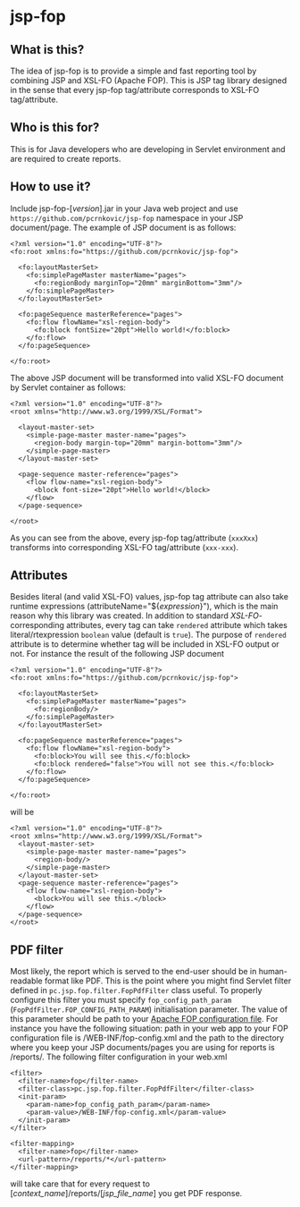 # jsp-fop 
## What is this?
The idea of jsp-fop is to provide a simple and fast reporting tool by combining JSP and XSL-FO (Apache FOP). This is JSP tag library designed in the sense that every jsp-fop tag/attribute corresponds to XSL-FO tag/attribute.
## Who is this for?
This is for Java developers who are developing in Servlet environment and are required to create reports.
## How to use it?
Include jsp-fop-[*version*].jar in your Java web project and use `https://github.com/pcrnkovic/jsp-fop` namespace in your JSP document/page. 
The example of JSP document is as follows:
```
<?xml version="1.0" encoding="UTF-8"?>
<fo:root xmlns:fo="https://github.com/pcrnkovic/jsp-fop">

  <fo:layoutMasterSet>
    <fo:simplePageMaster masterName="pages">
      <fo:regionBody marginTop="20mm" marginBottom="3mm"/>
    </fo:simplePageMaster>
  </fo:layoutMasterSet>
  
  <fo:pageSequence masterReference="pages">
    <fo:flow flowName="xsl-region-body">
      <fo:block fontSize="20pt">Hello world!</fo:block>
    </fo:flow>
  </fo:pageSequence>
  
</fo:root>
```
The above JSP document will be transformed into valid XSL-FO document by Servlet container as follows:
```
<?xml version="1.0" encoding="UTF-8"?>
<root xmlns="http://www.w3.org/1999/XSL/Format">

  <layout-master-set>
    <simple-page-master master-name="pages">
      <region-body margin-top="20mm" margin-bottom="3mm"/>
    </simple-page-master>
  </layout-master-set>
  
  <page-sequence master-reference="pages">
    <flow flow-name="xsl-region-body">
      <block font-size="20pt">Hello world!</block>
    </flow>
  </page-sequence>
  
</root>
```
As you can see from the above, every jsp-fop tag/attribute (`xxxXxx`) transforms into corresponding XSL-FO tag/attribute (`xxx-xxx`).
## Attributes
Besides literal (and valid XSL-FO) values, jsp-fop tag attribute can also take runtime expressions (attributeName="${*expression*}"), which is the main reason why this library was created. In addition to standard *XSL-FO*-corresponding attributes, every tag can take `rendered` attribute which takes literal/rtexpression `boolean` value (default is `true`). The purpose of `rendered` attribute is to determine whether tag will be included in XSL-FO output or not. For instance the result of the following JSP document
```
<?xml version="1.0" encoding="UTF-8"?>
<fo:root xmlns:fo="https://github.com/pcrnkovic/jsp-fop">

  <fo:layoutMasterSet>
    <fo:simplePageMaster masterName="pages">
      <fo:regionBody/>
    </fo:simplePageMaster>
  </fo:layoutMasterSet>
  
  <fo:pageSequence masterReference="pages">
    <fo:flow flowName="xsl-region-body">
      <fo:block>You will see this.</fo:block>
      <fo:block rendered="false">You will not see this.</fo:block>
    </fo:flow>
  </fo:pageSequence>
  
</fo:root>
```
will be
```
<?xml version="1.0" encoding="UTF-8"?>
<root xmlns="http://www.w3.org/1999/XSL/Format">
  <layout-master-set>
    <simple-page-master master-name="pages">
      <region-body/>
    </simple-page-master>
  </layout-master-set>
  <page-sequence master-reference="pages">
    <flow flow-name="xsl-region-body">
      <block>You will see this.</block>
    </flow>
  </page-sequence>
</root>
```
## PDF filter
Most likely, the report which is served to the end-user should be in human-readable format like PDF. This is the point where you might find Servlet filter defined in `pc.jsp.fop.filter.FopPdfFilter` class useful. To properly configure this filter you must specify `fop_config_path_param` (`FopPdfFilter.FOP_CONFIG_PATH_PARAM`) initialisation parameter. The value of this parameter should be path to your [Apache FOP configuration file](https://xmlgraphics.apache.org/fop/2.2/configuration.html). For instance you have the following situation: path in your web app to your FOP configuration file is /WEB-INF/fop-config.xml and the path to the directory where you keep your JSP documents/pages you are using for reports is /reports/. The following filter configuration in your web.xml
```
<filter>
  <filter-name>fop</filter-name>
  <filter-class>pc.jsp.fop.filter.FopPdfFilter</filter-class>
  <init-param>
    <param-name>fop_config_path_param</param-name>
    <param-value>/WEB-INF/fop-config.xml</param-value>
  </init-param>
</filter>
    
<filter-mapping>
  <filter-name>fop</filter-name>
  <url-pattern>/reports/*</url-pattern>
</filter-mapping>
```
will take care that for every request to [*context_name*]/reports/[*jsp_file_name*] you get PDF response.
